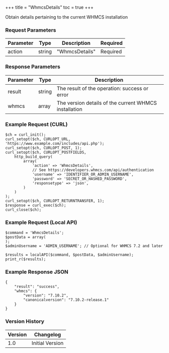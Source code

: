 +++
title = "WhmcsDetails"
toc = true
+++

Obtain details pertaining to the current WHMCS installation

### Request Parameters

| Parameter | Type | Description | Required |
| --------- | ---- | ----------- | -------- |
| action | string | "WhmcsDetails" | Required |

### Response Parameters

| Parameter | Type | Description |
| --------- | ---- | ----------- |
| result | string | The result of the operation: success or error |
| whmcs | array | The version details of the current WHMCS installation |


### Example Request (CURL)

```
$ch = curl_init();
curl_setopt($ch, CURLOPT_URL, 'https://www.example.com/includes/api.php');
curl_setopt($ch, CURLOPT_POST, 1);
curl_setopt($ch, CURLOPT_POSTFIELDS,
    http_build_query(
        array(
            'action' => 'WhmcsDetails',
            // See https://developers.whmcs.com/api/authentication
            'username' => 'IDENTIFIER_OR_ADMIN_USERNAME',
            'password' => 'SECRET_OR_HASHED_PASSWORD',
            'responsetype' => 'json',
        )
    )
);
curl_setopt($ch, CURLOPT_RETURNTRANSFER, 1);
$response = curl_exec($ch);
curl_close($ch);
```


### Example Request (Local API)

```
$command = 'WhmcsDetails';
$postData = array(
);
$adminUsername = 'ADMIN_USERNAME'; // Optional for WHMCS 7.2 and later

$results = localAPI($command, $postData, $adminUsername);
print_r($results);
```


### Example Response JSON

```
{
    "result": "success",
    "whmcs": {
        "version": "7.10.2",
        "canonicalversion": "7.10.2-release.1"
    }
}
```


### Version History

| Version | Changelog |
| ------- | --------- |
| 1.0 | Initial Version |
